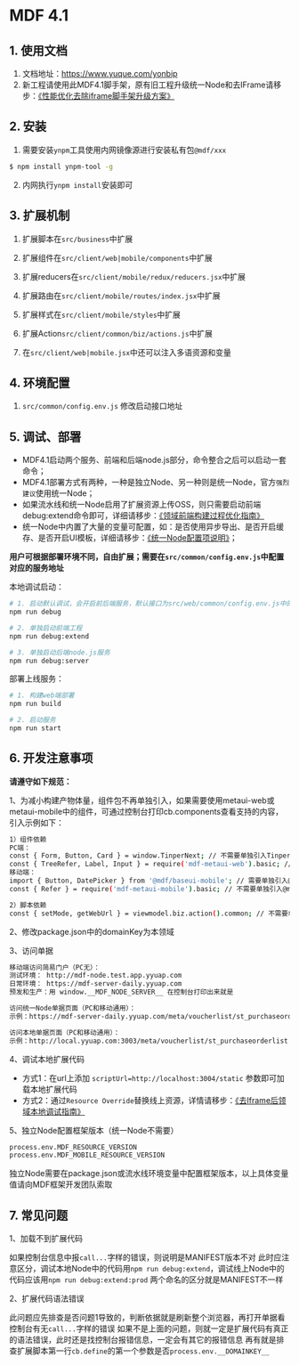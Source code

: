 # MDF 4.1

## 1. 使用文档

1. 文档地址：https://www.yuque.com/yonbip
2. 新工程请使用此MDF4.1脚手架，原有旧工程升级统一Node和去IFrame请移步：[《性能优化去除iframe脚手架升级方案》](https://www.yuque.com/docs/share/8ec6edc7-20a4-42ca-8c33-1dae26cd52ed?#)

## 2. 安装

1. 需要安装`ynpm`工具使用内网镜像源进行安装私有包`@mdf/xxx`

```bash
$ npm install ynpm-tool -g
```
2. 内网执行`ynpm install`安装即可

## 3. 扩展机制
1. 扩展脚本在`src/business`中扩展

2. 扩展组件在`src/client/web|mobile/components`中扩展

3. 扩展reducers在`src/client/mobile/redux/reducers.jsx`中扩展

4. 扩展路由在`src/client/mobile/routes/index.jsx`中扩展

5. 扩展样式在`src/client/mobile/styles`中扩展

6. 扩展Action`src/client/common/biz/actions.js`中扩展

7. 在`src/client/web|mobile.jsx`中还可以注入多语资源和变量

## 4. 环境配置
1. `src/common/config.env.js` 修改启动接口地址

## 5. 调试、部署

- MDF4.1启动两个服务、前端和后端node.js部分，命令整合之后可以启动一套命令；
- MDF4.1部署方式有两种，一种是独立Node、另一种则是统一Node，官方`强烈建议`使用统一Node；
- 如果流水线和统一Node启用了扩展资源上传OSS，则只需要启动前端debug:extend命令即可，详细请移步：[《领域前端构建过程优化指南》](https://www.yuque.com/docs/share/54e291d8-8681-4777-bea6-5a4f34b61b11?#)
- 统一Node中内置了大量的变量可配置，如：是否使用异步导出、是否开启缓存、是否开启UI模板，详细请移步：[《统一Node配置项说明》](https://www.yuque.com/docs/share/fa55133c-ffe8-4923-963d-cb9b157b0472?#)；

**用户可根据部署环境不同，自由扩展；需要在`src/common/config.env.js`中配置对应的服务地址**

本地调试启动：

```bash
# 1. 启动默认调试，会开启前后端服务，默认接口为src/web/common/config.env.js中的daily
npm run debug

# 2. 单独启动前端工程
npm run debug:extend

# 3. 单独启动后端node.js服务
npm run debug:server
```

部署上线服务：

```bash
# 1. 构建web端部署
npm run build

# 2. 启动服务
npm run start
```

## 6. 开发注意事项
**请遵守如下规范：**

1、为减小构建产物体量，组件包不再单独引入，如果需要使用metaui-web或metaui-mobile中的组件，可通过控制台打印cb.components查看支持的内容，引入示例如下：

```bash
1）组件依赖
PC端：
const { Form, Button, Card } = window.TinperNext; // 不需要单独引入TinperNext
const { TreeRefer, Label, Input } = require('mdf-metaui-web').basic; // 不需要单独引入@mdf/metaui-web
移动端：
import { Button, DatePicker } from '@mdf/baseui-mobile'; // 需要单独引入@mdf/baseui-mobile
const { Refer } = require('mdf-metaui-mobile').basic; // 不需要单独引入@mdf/metaui-mobile

2）脚本依赖
const { setMode, getWebUrl } = viewmodel.biz.action().common; // 不需要单独引入@mdf/cube
```

2、修改package.json中的domainKey为本领域

3、访问单据

```bash
移动端访问简易门户（PC无）：
测试环境： http://mdf-node.test.app.yyuap.com
日常环境： https://mdf-server-daily.yyuap.com
预发和生产：用 window.__MDF_NODE_SERVER__ 在控制台打印出来就是

访问统一Node单据页面（PC和移动通用）：
示例：https://mdf-server-daily.yyuap.com/meta/voucherlist/st_purchaseorderlist?domainKey=upu

访问本地单据页面（PC和移动通用）：
示例：http://local.yyuap.com:3003/meta/voucherlist/st_purchaseorderlist
```

4、调试本地扩展代码

- 方式1：在url上添加 `scriptUrl=http://localhost:3004/static` 参数即可加载本地扩展代码
- 方式2：通过`Resource Override`替换线上资源，详情请移步：[《去Iframe后领域本地调试指南》](https://www.yuque.com/docs/share/0d5a9746-b5f5-4e2e-81b6-05d55a2270b4 )

5、独立Node配置框架版本（统一Node不需要）

```bash
process.env.MDF_RESOURCE_VERSION
process.env.MDF_MOBILE_RESOURCE_VERSION
```
独立Node需要在package.json或流水线环境变量中配置框架版本，以上具体变量值请向MDF框架开发团队索取

## 7. 常见问题

1、加载不到扩展代码

如果控制台信息中报` call... `字样的错误，则说明是MANIFEST版本不对
此时应注意区分，调试本地Node中的代码用`npm run debug:extend`，调试线上Node中的代码应该用`npm run debug:extend:prod`
两个命名的区分就是MANIFEST不一样

2、扩展代码语法错误

此问题应先排查是否问题1导致的，判断依据就是刷新整个浏览器，再打开单据看控制台有无` call... `字样的错误
如果不是上面的问题，则就一定是扩展代码有真正的语法错误，此时还是找控制台报错信息，一定会有其它的报错信息
再有就是排查扩展脚本第一行`cb.define`的第一个参数是否`process.env.__DOMAINKEY__`